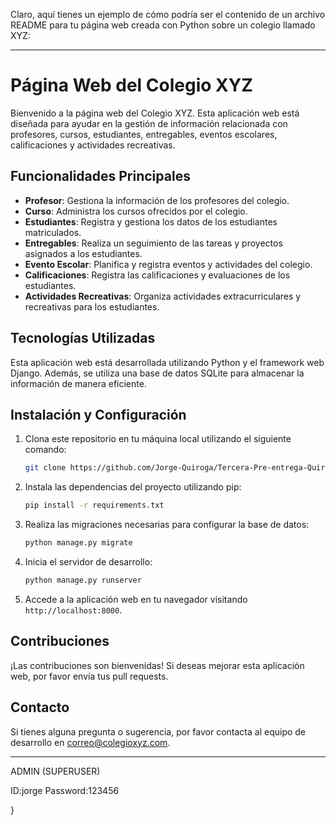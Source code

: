 Claro, aquí tienes un ejemplo de cómo podría ser el contenido de un archivo README para tu página web creada con Python sobre un colegio llamado XYZ:

---

# Página Web del Colegio XYZ

Bienvenido a la página web del Colegio XYZ. Esta aplicación web está diseñada para ayudar en la gestión de información relacionada con profesores, cursos, estudiantes, entregables, eventos escolares, calificaciones y actividades recreativas.

## Funcionalidades Principales

- **Profesor**: Gestiona la información de los profesores del colegio.
- **Curso**: Administra los cursos ofrecidos por el colegio.
- **Estudiantes**: Registra y gestiona los datos de los estudiantes matriculados.
- **Entregables**: Realiza un seguimiento de las tareas y proyectos asignados a los estudiantes.
- **Evento Escolar**: Planifica y registra eventos y actividades del colegio.
- **Calificaciones**: Registra las calificaciones y evaluaciones de los estudiantes.
- **Actividades Recreativas**: Organiza actividades extracurriculares y recreativas para los estudiantes.

## Tecnologías Utilizadas

Esta aplicación web está desarrollada utilizando Python y el framework web Django. Además, se utiliza una base de datos SQLite para almacenar la información de manera eficiente.

## Instalación y Configuración

1. Clona este repositorio en tu máquina local utilizando el siguiente comando:

    ```bash
    git clone https://github.com/Jorge-Quiroga/Tercera-Pre-entrega-Quiroga-J..git
    ```

2. Instala las dependencias del proyecto utilizando pip:

    ```bash
    pip install -r requirements.txt
    ```

3. Realiza las migraciones necesarias para configurar la base de datos:

    ```bash
    python manage.py migrate
    ```

4. Inicia el servidor de desarrollo:

    ```bash
    python manage.py runserver
    ```

5. Accede a la aplicación web en tu navegador visitando `http://localhost:8000`.

## Contribuciones

¡Las contribuciones son bienvenidas! Si deseas mejorar esta aplicación web, por favor envía tus pull requests.

## Contacto

Si tienes alguna pregunta o sugerencia, por favor contacta al equipo de desarrollo en [correo@colegioxyz.com](mailto:correo@colegioxyz.com).

-----------------------------------------------------------------------------------------------------------------------------------------------

ADMIN (SUPERUSER)

ID:jorge
Password:123456

}
